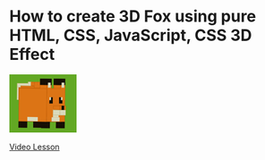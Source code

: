 # How to create 3D Fox using pure HTML, CSS, JavaScript, CSS 3D Effect

<img src="../../img/3d_fox_1.png" alt="3d fox" />

[Video Lesson](https://www.youtube.com/watch?v=83a7ygXWzpc)